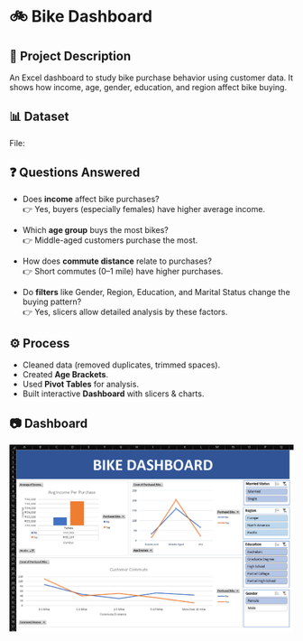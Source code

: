 # 🚲 Bike Dashboard  

## 📌 Project Description  
An Excel dashboard to study bike purchase behavior using customer data. It shows how income, age, gender, education, and region affect bike buying.  

## 📊 Dataset  
File:  
  
## ❓ Questions Answered  
- Does **income** affect bike purchases?  
  👉 Yes, buyers (especially females) have higher average income.  

- Which **age group** buys the most bikes?  
  👉 Middle-aged customers purchase the most.  

- How does **commute distance** relate to purchases?  
  👉 Short commutes (0–1 mile) have higher purchases.  

- Do **filters** like Gender, Region, Education, and Marital Status change the buying pattern?  
  👉 Yes, slicers allow detailed analysis by these factors.  

## ⚙️ Process  
- Cleaned data (removed duplicates, trimmed spaces).  
- Created **Age Brackets**.  
- Used **Pivot Tables** for analysis.  
- Built interactive **Dashboard** with slicers & charts.  

## 📷 Dashboard  
![Dashboard](Dashboard.png)
